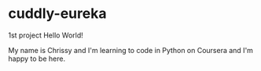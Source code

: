 # cuddly-eureka
1st project
Hello World!

My name is Chrissy and I'm learning to code in Python on Coursera and I'm happy to be here.
